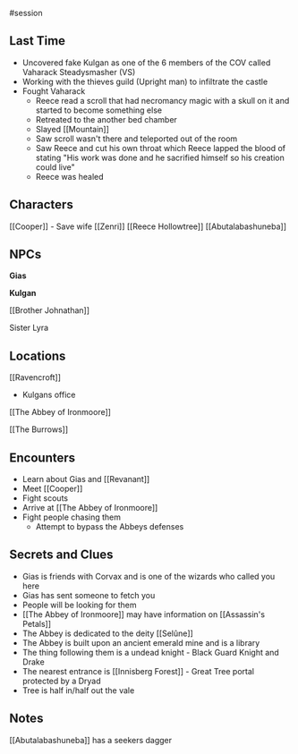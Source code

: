 #session

## Last Time
- Uncovered fake Kulgan as one of the 6 members of the COV called Vaharack Steadysmasher (VS)
- Working with the thieves guild (Upright man) to infiltrate the castle
- Fought Vaharack
	- Reece read a scroll that had necromancy magic with a skull on it and started to become something else
	- Retreated to the another bed chamber
	- Slayed [[Mountain]]
	- Saw scroll wasn't there and teleported out of the room
	- Saw Reece and cut his own throat which Reece lapped the blood of stating "His work was done and he sacrified himself so his creation could live"
	- Reece was healed


## Characters
[[Cooper]] - Save wife
[[Zenri]]
[[Reece Hollowtree]]
[[Abutalabashuneba]]

## NPCs
**Gias**

**Kulgan**

[[Brother Johnathan]]

Sister Lyra

## Locations
[[Ravencroft]]
- Kulgans office

[[The Abbey of Ironmoore]]

[[The Burrows]]

## Encounters
- Learn about Gias and [[Revanant]]
- Meet [[Cooper]]
- Fight scouts
- Arrive at [[The Abbey of Ironmoore]]
- Fight people chasing them
	- Attempt to bypass the Abbeys defenses

## Secrets and Clues
- Gias is friends with Corvax and is one of the wizards who called you here
- Gias has sent someone to fetch you
- People will be looking for them
- [[The Abbey of Ironmoore]] may have information on [[Assassin's Petals]]
- The Abbey is dedicated to the deity [[Selûne]]
- The Abbey is built upon an ancient emerald mine and is a library
- The thing following them is a undead knight - Black Guard Knight and Drake
- The nearest entrance is [[Innisberg Forest]] - Great Tree portal protected by a Dryad
- Tree is half in/half out the vale

## Notes
[[Abutalabashuneba]] has a seekers dagger

